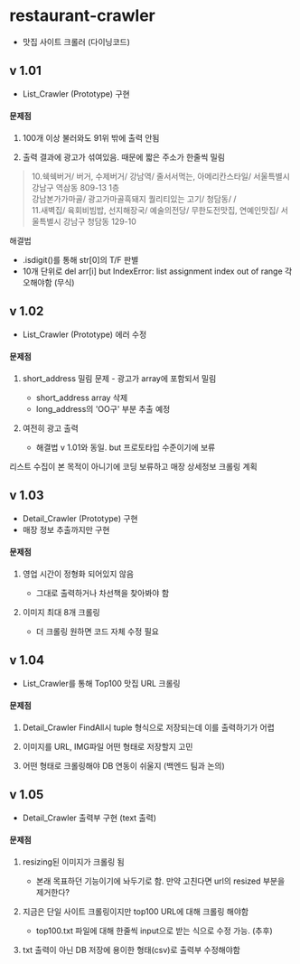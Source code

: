 # restaurant-crawler
- 맛집 사이트 크롤러 (다이닝코드)


## v 1.01
- List_Crawler (Prototype) 구현

#### 문제점
1. 100개 이상 불러와도 91위 밖에 출력 안됨

2. 출력 결과에 광고가 섞여있음. 때문에 짧은 주소가 한줄씩 밀림

>10.쉑쉑버거/ 버거, 수제버거/ 강남역/ 줄서서먹는, 아메리칸스타일/ 서울특별시 강남구 역삼동 809-13 1층  
>강남본가가마골/ 광고가마골흑돼지 퀄리티있는 고기/ 청담동/ /  
>11.새벽집/ 육회비빔밥, 선지해장국/ 예술의전당/ 무한도전맛집, 연예인맛집/ 서울특별시 강남구 청담동 129-10

해결법
- .isdigit()를 통해 str[0]의 T/F 판별
- 10개 단위로 del arr[i] but IndexError: list assignment index out of range 각오해야함 (무식)

## v 1.02
- List_Crawler (Prototype) 에러 수정

#### 문제점
1. short_address 밀림 문제 - 광고가 array에 포함되서 밀림
    - short_address array 삭제
    - long_address의 'OO구' 부분 추출 예정

2. 여전히 광고 출력
    - 해결법 v 1.01와 동일. but 프로토타입 수준이기에 보류

리스트 수집이 본 목적이 아니기에 코딩 보류하고 매장 상세정보 크롤링 계획

## v 1.03
- Detail_Crawler (Prototype) 구현
- 매장 정보 추출까지만 구현

#### 문제점
1. 영업 시간이 정형화 되어있지 않음
    - 그대로 출력하거나 차선책을 찾아봐야 함

2. 이미지 최대 8개 크롤링
    - 더 크롤링 원하면 코드 자체 수정 필요

## v 1.04
- List_Crawler를 통해 Top100 맛집 URL 크롤링

#### 문제점
1. Detail_Crawler FindAll시 tuple 형식으로 저장되는데 이를 출력하기가 어렵

2. 이미지를 URL, IMG파일 어떤 형태로 저장할지 고민

3. 어떤 형태로 크롤링해야 DB 연동이 쉬울지 (백엔드 팀과 논의)

## v 1.05
- Detail_Crawler 출력부 구현 (text 출력)

#### 문제점
1. resizing된 이미지가 크롤링 됨  
    - 본래 목표하던 기능이기에 놔두기로 함. 만약 고친다면 url의 resized 부분을 제거한다?

2. 지금은 단일 사이트 크롤링이지만 top100 URL에 대해 크롤링 해야함
    - top100.txt 파일에 대해 한줄씩 input으로 받는 식으로 수정 가능. (추후)

3. txt 출력이 아닌 DB 저장에 용이한 형태(csv)로 출력부 수정해야함
    
